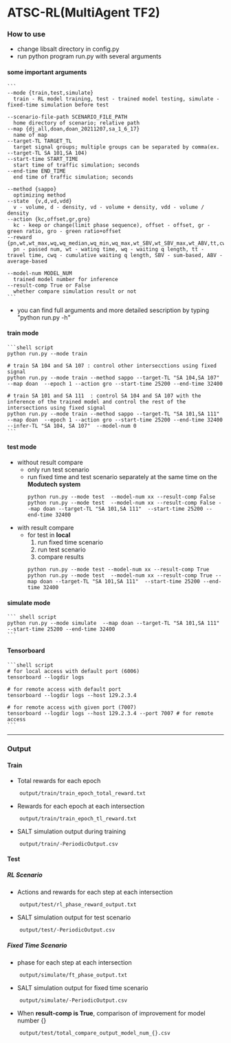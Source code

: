 # ATSC-RL(MultiAgent TF2)

### How to use ###
* change libsalt directory in config.py
* run python program run.py with several arguments


####  some important arguments
    ``` 
    --mode {train,test,simulate}
      train - RL model training, test - trained model testing, simulate - fixed-time simulation before test

    --scenario-file-path SCENARIO_FILE_PATH
      home directory of scenario; relative path
    --map {dj_all,doan,doan_20211207,sa_1_6_17}
      name of map
    --target-TL TARGET_TL
      target signal groups; multiple groups can be separated by comma(ex. --target-TL SA 101,SA 104)
    --start-time START_TIME
      start time of traffic simulation; seconds
    --end-time END_TIME
      end time of traffic simulation; seconds

    --method {sappo} 
      optimizing method
    --state  {v,d,vd,vdd}
      v - volume, d - density, vd - volume + density, vdd - volume / density
    --action {kc,offset,gr,gro}
      kc - keep or change(limit phase sequence), offset - offset, gr - green ratio, gro - green ratio+offset
    --reward {pn,wt,wt_max,wq,wq_median,wq_min,wq_max,wt_SBV,wt_SBV_max,wt_ABV,tt,cwq}
      pn - passed num, wt - wating time, wq - waiting q length, tt - travel time, cwq - cumulative waiting q length, SBV - sum-based, ABV - average-based
    
    --model-num MODEL_NUM
      trained model number for inference
    --result-comp True or False
      whether compare simulation result or not 
    ```

* you can find full arguments and more detailed sescription by typing "python run.py -h"



#### train mode
    ```shell script
    python run.py --mode train
    
    # train SA 104 and SA 107 : control other intersecctions using fixed signal
    python run.py --mode train --method sappo --target-TL "SA 104,SA 107"  --map doan  --epoch 1 --action gro --start-time 25200 --end-time 32400 
    
    # train SA 101 and SA 111  : control SA 104 and SA 107 with the inference of the trained model and control the rest of the intersections using fixed signal 
    python run.py --mode train --method sappo --target-TL "SA 101,SA 111"  --map doan  --epoch 1 --action gro --start-time 25200 --end-time 32400 --infer-TL "SA 104, SA 107"  --model-num 0
    ``` 


#### test mode
* without result compare
  - only run test scenario
  - run fixed time and test scenario separately at the same time on the **Modutech system**
    ```shell script
    python run.py --mode test  --model-num xx --result-comp False
    python run.py --mode test  --model-num xx --result-comp False --map doan --target-TL "SA 101,SA 111"  --start-time 25200 --end-time 32400
    ``` 
* with result compare
  - for test in **local**
    1. run fixed time scenario
    2. run test scenario
    3. compare results
    ```shell script
    python run.py --mode test --model-num xx --result-comp True
    python run.py --mode test  --model-num xx --result-comp True --map doan --target-TL "SA 101,SA 111"  --start-time 25200 --end-time 32400

    ``` 
  
#### simulate mode
    ``` shell script
    python run.py --mode simulate  --map doan --target-TL "SA 101,SA 111"  --start-time 25200 --end-time 32400
    ```

#### Tensorboard
    ```shell script
    # for local access with default port (6006)
    tensorboard --logdir logs
 
    # for remote access with default port
    tensorboard --logdir logs --host 129.2.3.4

    # for remote access with given port (7007)
    tensorboard --logdir logs --host 129.2.3.4 --port 7007 # for remote access
    ``` 

<hr>

### Output ###
#### Train ####
- Total rewards for each epoch
```shell script
    output/train/train_epoch_total_reward.txt
```
- Rewards for each epoch at each intersection
```shell script
    output/train/train_epoch_tl_reward.txt
```
- SALT simulation output during training
```shell script
    output/train/-PeriodicOutput.csv
```

#### Test ####
##### RL Scenario #####
- Actions and rewards for each step at each intersection
```shell script
    output/test/rl_phase_reward_output.txt
```
- SALT simulation output for test scenario
```shell script
    output/test/-PeriodicOutput.csv
```
##### Fixed Time Scenario #####
- phase for each step at each intersection
```shell script
    output/simulate/ft_phase_output.txt
```
- SALT simulation output for fixed time scenario
```shell script
    output/simulate/-PeriodicOutput.csv
```

- When **result-comp is True**, comparison of improvement for model number {}
```shell script
    output/test/total_compare_output_model_num_{}.csv
```
